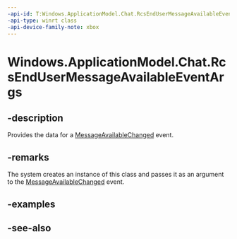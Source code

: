 ```yaml
---
-api-id: T:Windows.ApplicationModel.Chat.RcsEndUserMessageAvailableEventArgs
-api-type: winrt class
-api-device-family-note: xbox
---
```


<!-- Class syntax.
public class RcsEndUserMessageAvailableEventArgs : Windows.ApplicationModel.Chat.IRcsEndUserMessageAvailableEventArgs
-->

# Windows.ApplicationModel.Chat.RcsEndUserMessageAvailableEventArgs

## -description
Provides the data for a [MessageAvailableChanged](rcsendusermessagemanager_messageavailablechanged.md) event.

## -remarks
The system creates an instance of this class and passes it as an argument to the [MessageAvailableChanged](rcsendusermessagemanager_messageavailablechanged.md) event.

## -examples

## -see-also
